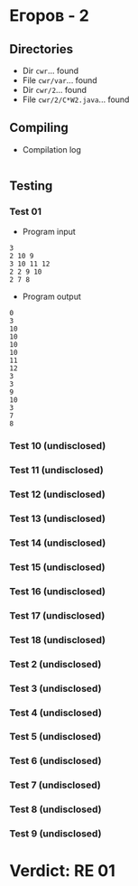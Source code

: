 # Егоров - 2
## Directories
- Dir `cwr`... found
- File `cwr/var`... found
- Dir `cwr/2`... found
- File `cwr/2/C*W2.java`... found
## Compiling
- Compilation log
```

```
## Testing
### Test 01
- Program input
```
3
2 10 9
3 10 11 12
2 2 9 10
2 7 8

```
- Program output
```
0
3
10
10
10
10
11
12
3
3
9
10
3
7
8

```
### Test 10 (undisclosed)
### Test 11 (undisclosed)
### Test 12 (undisclosed)
### Test 13 (undisclosed)
### Test 14 (undisclosed)
### Test 15 (undisclosed)
### Test 16 (undisclosed)
### Test 17 (undisclosed)
### Test 18 (undisclosed)
### Test 2 (undisclosed)
### Test 3 (undisclosed)
### Test 4 (undisclosed)
### Test 5 (undisclosed)
### Test 6 (undisclosed)
### Test 7 (undisclosed)
### Test 8 (undisclosed)
### Test 9 (undisclosed)
# Verdict: RE 01

